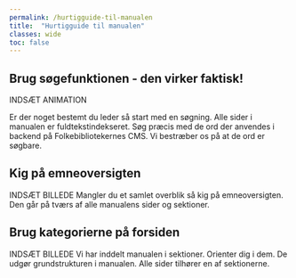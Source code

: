 ```yaml
---
permalink: /hurtigguide-til-manualen
title:  "Hurtigguide til manualen"
classes: wide
toc: false
---
```


## Brug søgefunktionen - den virker faktisk!
INDSÆT ANIMATION

Er der noget bestemt du leder så start med en søgning. Alle sider i manualen er fuldtekstindekseret. 
Søg præcis med de ord der anvendes i backend på Folkebibliotekernes CMS. Vi bestræber os på at de ord er søgbare.

## Kig på emneoversigten
INDSÆT BILLEDE
Mangler du et samlet overblik så kig på emneoversigten. Den går på tværs af alle manualens sider og sektioner.

## Brug kategorierne på forsiden
INDSÆT BILLEDE
Vi har inddelt manualen i sektioner. Orienter dig i dem. De udgør grundstrukturen i manualen. Alle sider tilhører en af sektionerne.


